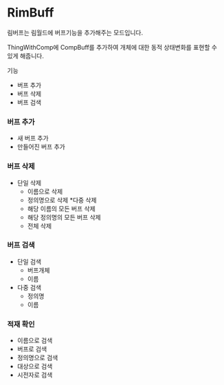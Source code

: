 # RimBuff


림버프는 림월드에 버프기능을 추가해주는 모드입니다.

ThingWithComp에 CompBuff를 추가하여 개체에 대한 동적 상태변화를 표현할 수 있게 해줍니다.


기능
- 버프 추가
- 버프 삭제 
- 버프 검색


### 버프 추가
* 새 버프 추가
* 만들어진 버프 추가

### 버프 삭제
* 단일 삭제
  * 이름으로 삭제
  * 정의명으로 삭제
*다중 삭제
  * 해당 이름의 모든 버프 삭제
  * 해당 정의명의 모든 버프 삭제
  * 전체 삭제

### 버프 검색
* 단일 검색
  * 버프개체
  * 이름
* 다중 검색
  * 정의명
  * 이름
### 적재 확인
* 이름으로 검색
* 버프로 검색
* 정의명으로 검색
* 대상으로 검색
* 시전자로 검색
